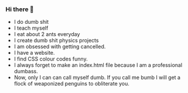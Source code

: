 ### Hi there 👋
 
- I do dumb shit
- I teach myself
- I eat about 2 ants everyday
- I create dumb shit physics projects
- I am obsessed with getting cancelled.
- I have a website.
- I find CSS colour codes funny.
- I always forget to make an  index.html file because I am a professional dumbass.
- Now, only I can can call myself dumb. If you call me bumb I will get a flock of weaponized penguins to obliterate you.
